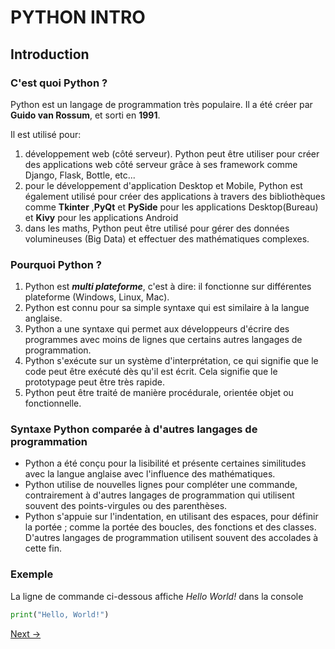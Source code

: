 # PYTHON INTRO

## Introduction

### C'est quoi Python ?

Python est un langage de programmation très populaire. Il a été créer par **Guido van Rossum**, et sorti en **1991**.

Il est utilisé pour:

1. développement web (côté serveur). Python peut être utiliser pour créer des applications web côté serveur grâce à ses framework comme Django, Flask, Bottle, etc...
2. pour le développement d'application Desktop et Mobile, Python est également utilisé pour créer des applications à travers des bibliothèques comme **Tkinter** ,**PyQt** et **PySide** pour les applications Desktop(Bureau) et **Kivy** pour les applications Android
3. dans les maths, Python peut être utilisé pour gérer des données volumineuses (Big Data) et effectuer des mathématiques complexes.

### Pourquoi Python ?

1. Python est **_multi plateforme_**, c'est à dire: il fonctionne sur différentes plateforme (Windows, Linux, Mac).
2. Python est connu pour sa simple syntaxe qui est similaire à la langue anglaise.
3. Python a une syntaxe qui permet aux développeurs d'écrire des programmes avec moins de lignes que certains autres langages de programmation.
4. Python s'exécute sur un système d'interprétation, ce qui signifie que le code peut être exécuté dès qu'il est écrit. Cela signifie que le prototypage peut être très rapide.
5. Python peut être traité de manière procédurale, orientée objet ou fonctionnelle.

### Syntaxe Python comparée à d'autres langages de programmation

- Python a été conçu pour la lisibilité et présente certaines similitudes avec la langue anglaise avec l'influence des mathématiques.
- Python utilise de nouvelles lignes pour compléter une commande, contrairement à d'autres langages de programmation qui utilisent souvent des points-virgules ou des parenthèses.
- Python s'appuie sur l'indentation, en utilisant des espaces, pour définir la portée ; comme la portée des boucles, des fonctions et des classes. 
   D'autres langages de programmation utilisent souvent des accolades à cette fin.

### Exemple

La ligne de commande ci-dessous affiche _Hello World!_ dans la console

```python
print("Hello, World!")
```

[Next →](./python_1_2_get_started.md)
